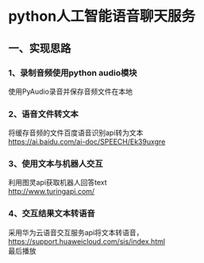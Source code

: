 # python人工智能语音聊天服务
## 一、实现思路
### 1、录制音频使用python audio模块
使用PyAudio录音并保存音频文件在本地

### 2、语音文件转文本
 将缓存音频的文件百度语音识别api转为文本  
 https://ai.baidu.com/ai-doc/SPEECH/Ek39uxgre
### 3、使用文本与机器人交互
 利用图灵api获取机器人回答text  
 http://www.turingapi.com/
 
### 4、交互结果文本转语音
采用华为云语音交互服务api将文本转语音，
https://support.huaweicloud.com/sis/index.html  
最后播放
